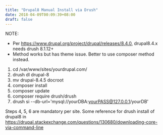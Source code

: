 ```yaml
---
title: "Drupal8 Manual Install via Drush"
date: 2018-04-09T00:09:39+08:00
draft: false
---
```


NOTE:

* Per https://www.drupal.org/project/drupal/releases/8.4.0, drupal8.4.x needs drush 8.1.12+
* Method works but has theme issue. Better to use composer method instead.

1. cd /var/www/sites/yourdrupal.com/
2. drush dl drupal-8
3. mv drupal-8.4.5 docroot
4. composer install
5. composer update
6. composer require drush/drush
7. drush si --db-url='mysql://yourDBA:yourPASS@127.0.0.1/yourDB'
 
Steps 4, 5, 6 are mandatory per site.
Some reference for drush install of drupal8 in https://drupal.stackexchange.com/questions/130680/downloading-core-via-command-line
